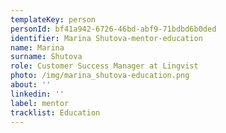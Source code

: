 ```yaml
---
templateKey: person
personId: bf41a942-6726-46bd-abf9-71bdbd6b0ded
identifier: Marina Shutova-mentor-education
name: Marina
surname: Shutova
role: Customer Success Manager at Lingvist
photo: /img/marina_shutova-education.png
about: ''
linkedin: ''
label: mentor
tracklist: Education
---
```

